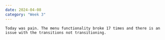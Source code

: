 ```yaml
---
date: 2024-04-08
category: "Week 3"
---
```


    Today was pain. The menu functionality broke 17 times and there is an issue with the transitions not transitioning. 